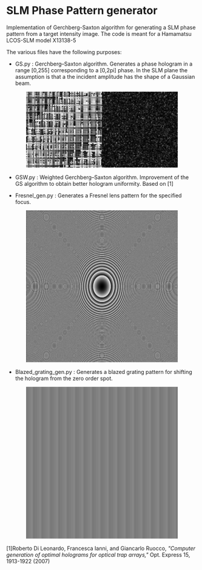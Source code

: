 # SLM Phase Pattern generator

Implementation of Gerchberg-Saxton algorithm for generating a SLM phase pattern from a target intensity image.
The code is meant for a Hamamatsu LCOS-SLM model X13138-5

The various files have the following purposes:
* GS.py : Gerchberg–Saxton algorithm. Generates a phase hologram in a range [0,255] corresponding to a [0,2pi] phase. In the SLM plane the assumption is that a the incident amplitude has the shape of a Gaussian beam.

<p align="center">
  <img width="400" height="200" src="https://github.com/mmazzanti/SLM_phase_pattern/blob/master/Presentation_files/SLM_evol_show.gif">
</p>

* GSW.py : Weighted Gerchberg–Saxton algorithm. Improvement of the GS algorithm to obtain better hologram uniformity. Based on [1]

* Fresnel_gen.py : Generates a Fresnel lens pattern for the specified focus.

<p align="center">
  <img width="400" height="400" src="https://github.com/mmazzanti/SLM_phase_pattern/blob/master/Presentation_files/Lens_show.png">
</p>

* Blazed_grating_gen.py : Generates a blazed grating pattern for shifting the hologram from the zero order spot.

<p align="center">
  <img width="400" height="400" src="https://github.com/mmazzanti/SLM_phase_pattern/blob/master/Presentation_files/Grating_show.png">
</p>


[1]Roberto Di Leonardo, Francesca Ianni, and Giancarlo Ruocco, *"Computer generation of optimal holograms for optical trap arrays,"* Opt. Express 15, 1913-1922 (2007)

